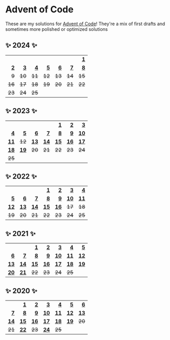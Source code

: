 # Advent of Code

These are my solutions for [Advent of Code][AoC]! They're a mix of first drafts and
sometimes more polished or optimized solutions

[AoC]: https://adventofcode.com/

## ✨ 2024 ✨

|                 |                 |                 |                 |                 |                 |                 |
| --------------: | --------------: | --------------: | --------------: | --------------: | --------------: | --------------: |
|                 |                 |                 |                 |                 |                 |  **[1][24-1]**  |
|  **[2][24-2]**  |  **[3][24-3]**  |  **[4][24-4]**  |  **[5][24-5]**  |  **[6][24-6]**  |  **[7][24-7]**  |  **[8][24-8]**  |
|   ~~9~~         |  ~~10~~         |  ~~11~~         |  ~~12~~         |  ~~13~~         |  ~~14~~         |  ~~15~~         |
|  ~~16~~         |  ~~17~~         |  ~~18~~         |  ~~19~~         |  ~~20~~         |  ~~21~~         |  ~~22~~         |
|  ~~23~~         |  ~~24~~         |  ~~25~~         |                 |                 |                 |                 |

[24-1]: 2024/src/day1.rs
[24-2]: 2024/src/day2.rs
[24-3]: 2024/src/day3.rs
[24-4]: 2024/src/day4.rs
[24-5]: 2024/src/day5.rs
[24-6]: 2024/src/day6.rs
[24-7]: 2024/src/day7.rs
[24-8]: 2024/src/day8.rs

## ✨ 2023 ✨

|                 |                 |                 |                 |                 |                 |                 |
| --------------: | --------------: | --------------: | --------------: | --------------: | --------------: | --------------: |
|                 |                 |                 |                 |  **[1][23-1]**  |  **[2][23-2]**  |  **[3][23-3]**  |
|  **[4][23-4]**  |  **[5][23-5]**  |  **[6][23-6]**  |  **[7][23-7]**  |  **[8][23-8]**  |  **[9][23-9]**  | **[10][23-10]** |
| **[11][23-11]** |  ~~12~~         | **[13][23-13]** | **[14][23-14]** | **[15][23-15]** | **[16][23-16]** | **[17][23-17]** |
| **[18][23-18]** | **[19][23-19]** |  ~~20~~         |  ~~21~~         |  ~~22~~         |  ~~23~~         |  ~~24~~         |
|  ~~25~~         |                 |                 |                 |                 |                 |                 |

[23-1]: 2023/src/bin/day-1.rs
[23-2]: 2023/src/bin/day-2.rs
[23-3]: 2023/src/bin/day-3.rs
[23-4]: 2023/src/bin/day-4.rs
[23-5]: 2023/src/bin/day-5.rs
[23-6]: 2023/src/bin/day-6.rs
[23-7]: 2023/src/bin/day-7.rs
[23-8]: 2023/src/bin/day-8.rs
[23-9]: 2023/src/bin/day-9.rs
[23-10]: 2023/src/bin/day-10.rs
[23-11]: 2023/src/bin/day-11.rs
[23-13]: 2023/src/bin/day-13.rs
[23-14]: 2023/src/bin/day-14.rs
[23-15]: 2023/src/bin/day-15.rs
[23-16]: 2023/src/bin/day-16.rs
[23-17]: 2023/src/bin/day-17.rs
[23-18]: 2023/src/bin/day-18.rs
[23-19]: 2023/src/bin/day-19.rs

## ✨ 2022 ✨

|                 |                 |                 |                 |                 |                 |                 |
| --------------: | --------------: | --------------: | --------------: | --------------: | --------------: | --------------: |
|                 |                 |                 |  **[1][22-1]**  |  **[2][22-2]**  |  **[3][22-3]**  |  **[4][22-4]**  |
|  **[5][22-5]**  |  **[6][22-6]**  |  **[7][22-7]**  |  **[8][22-8]**  |  **[9][22-9]**  | **[10][22-10]** | **[11][22-11]** |
| **[12][22-12]** | **[13][22-13]** | **[14][22-14]** | **[15][22-15]** | **[16][22-16]** |  ~~17~~         |  ~~18~~         |
|  ~~19~~         |  ~~20~~         |  ~~21~~         |  ~~22~~         |  ~~23~~         |  ~~24~~         |  ~~25~~         |

[22-1]: 2022/src/bin/day-1.rs
[22-2]: 2022/src/bin/day-2.rs
[22-3]: 2022/src/bin/day-3.rs
[22-4]: 2022/src/bin/day-4.rs
[22-5]: 2022/src/bin/day-5.rs
[22-6]: 2022/src/bin/day-6.rs
[22-7]: 2022/src/bin/day-7.rs
[22-8]: 2022/src/bin/day-8.rs
[22-9]: 2022/src/bin/day-9.rs
[22-10]: 2022/src/bin/day-10.rs
[22-11]: 2022/src/bin/day-11.rs
[22-12]: 2022/src/bin/day-12.rs
[22-13]: 2022/src/bin/day-13.rs
[22-14]: 2022/src/bin/day-14.rs
[22-15]: 2022/src/bin/day-15.rs
[22-16]: 2022/src/bin/day-16.rs

## ✨ 2021 ✨

|                 |                 |                 |                 |                 |                 |                 |
| --------------: | --------------: | --------------: | --------------: | --------------: | --------------: | --------------: |
|                 |                 |  **[1][21-1]**  |  **[2][21-2]**  |  **[3][21-3]**  |  **[4][21-4]**  |  **[5][21-5]**  |
|  **[6][21-6]**  |  **[7][21-7]**  |  **[8][21-8]**  |  **[9][21-9]**  | **[10][21-10]** | **[11][21-11]** | **[12][21-12]** |
| **[13][21-13]** | **[14][21-14]** | **[15][21-15]** | **[16][21-16]** | **[17][21-17]** | **[18][21-18]** | **[19][21-19]** |
| **[20][21-20]** | **[21][21-21]** |  ~~22~~         |  ~~23~~         |  ~~24~~         |  ~~25~~         |                 |

[21-1]: 2021/src/bin/day-1.rs
[21-2]: 2021/src/bin/day-2.rs
[21-3]: 2021/src/bin/day-3.rs
[21-4]: 2021/src/bin/day-4.rs
[21-5]: 2021/src/bin/day-5.rs
[21-6]: 2021/src/bin/day-6.rs
[21-7]: 2021/src/bin/day-7.rs
[21-8]: 2021/src/bin/day-8.rs
[21-9]: 2021/src/bin/day-9.rs
[21-10]: 2021/src/bin/day-10.rs
[21-11]: 2021/src/bin/day-11.rs
[21-12]: 2021/src/bin/day-12.rs
[21-13]: 2021/src/bin/day-13.rs
[21-14]: 2021/src/bin/day-14.rs
[21-15]: 2021/src/bin/day-15.rs
[21-16]: 2021/src/bin/day-16.rs
[21-17]: 2021/src/bin/day-17.rs
[21-18]: 2021/src/bin/day-18.rs
[21-19]: 2021/src/bin/day-19.rs
[21-20]: 2021/src/bin/day-20.rs
[21-21]: 2021/src/bin/day-21.rs

## ✨ 2020 ✨

|                 |                 |                 |                 |                 |                 |                 |
| --------------: | --------------: | --------------: | --------------: | --------------: | --------------: | --------------: |
|                 |  **[1][20-1]**  |  **[2][20-2]**  |  **[3][20-3]**  |  **[4][20-4]**  |  **[5][20-5]**  |  **[6][20-6]**  |
|  **[7][20-7]**  |  **[8][20-8]**  |  **[9][20-9]**  | **[10][20-10]** | **[11][20-11]** | **[12][20-12]** | **[13][20-13]** |
| **[14][20-14]** | **[15][20-15]** | **[16][20-16]** | **[17][20-17]** | **[18][20-18]** | **[19][20-19]** |  ~~20~~         |
|  ~~21~~         | **[22][20-22]** |  ~~23~~         | **[24][20-24]** |  ~~25~~         |                 |                 |

[20-1]: 2020/src/bin/day-1.rs
[20-2]: 2020/src/bin/day-2.rs
[20-3]: 2020/src/bin/day-3.rs
[20-4]: 2020/src/bin/day-4.rs
[20-5]: 2020/src/bin/day-5.rs
[20-6]: 2020/src/bin/day-6.rs
[20-7]: 2020/src/bin/day-7.rs
[20-8]: 2020/src/bin/day-8.rs
[20-9]: 2020/src/bin/day-9.rs
[20-10]: 2020/src/bin/day-10.rs
[20-11]: 2020/src/bin/day-11.rs
[20-12]: 2020/src/bin/day-12.rs
[20-13]: 2020/src/bin/day-13.rs
[20-14]: 2020/src/bin/day-14.rs
[20-15]: 2020/src/bin/day-15.rs
[20-16]: 2020/src/bin/day-16.rs
[20-17]: 2020/src/bin/day-17.rs
[20-18]: 2020/src/bin/day-18.rs
[20-19]: 2020/src/bin/day-19.rs
[20-22]: 2020/src/bin/day-22.rs
[20-24]: 2020/src/bin/day-24.rs
